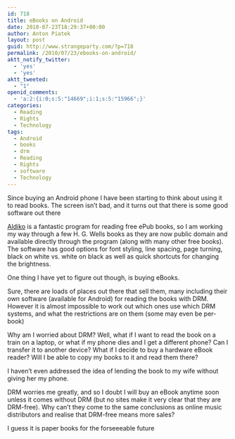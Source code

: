 ```yaml
---
id: 718
title: eBooks on Android
date: 2010-07-23T18:29:37+00:00
author: Anton Piatek
layout: post
guid: http://www.strangeparty.com/?p=718
permalink: /2010/07/23/ebooks-on-android/
aktt_notify_twitter:
  - 'yes'
  - 'yes'
aktt_tweeted:
  - "1"
openid_comments:
  - 'a:2:{i:0;s:5:"14669";i:1;s:5:"15966";}'
categories:
  - Reading
  - Rights
  - Technology
tags:
  - Android
  - books
  - drm
  - Reading
  - Rights
  - software
  - Technology
---
```

Since buying an Android phone I have been starting to think about using it to read books. The screen isn&#8217;t bad, and it turns out that there is some good software out there

[Aldiko](http://www.aldiko.com/) is a fantastic program for reading free ePub books, so I am working my way through a few H. G. Wells books as they are now public domain and available directly through the program (along with many other free books). The software has good options for font styling, line spacing, page turning, black on white vs. white on black as well as quick shortcuts for changing the brightness.

One thing I have yet to figure out though, is buying eBooks.

Sure, there are loads of places out there that sell them, many including their own software (available for Android) for reading the books with DRM. However it is almost impossible to work out which ones use which DRM systems, and what the restrictions are on them (some may even be per-book)

Why am I worried about DRM? Well, what if I want to read the book on a train on a laptop, or what if my phone dies and I get a different phone? Can I transfer it to another device? What if I decide to buy a hardware eBook reader? Will I be able to copy my books to it and read them there?

I haven&#8217;t even addressed the idea of lending the book to my wife without giving her my phone.

DRM worries me greatly, and so I doubt I will buy an eBook anytime soon unless it comes without DRM (but no sites make it very clear that they are DRM-free). Why can&#8217;t they come to the same conclusions as online music distributors and realise that DRM-free means more sales?

I guess it is paper books for the forseeeable future